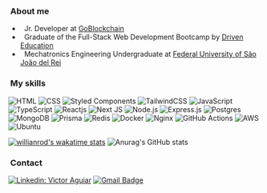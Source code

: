 <h3> &nbsp;About me </h3>

- &nbsp; Jr. Developer at <a href="https://goblockchain.io/">GoBlockchain</a>
- &nbsp; Graduate of the Full-Stack Web Development Bootcamp by <a href="driven.com.br">Driven Education</a>
- &nbsp; Mechatronics Engineering Undergraduate at <a href="https://www.ufsj.edu.br/">Federal University of São João del Rei</a>

<h3> &nbsp;My skills</h3>

  ![HTML](https://img.shields.io/badge/HTML5-E34F26?style=for-the-badge&logo=html5&logoColor=white)
  ![CSS](https://img.shields.io/badge/CSS3-1572B6?style=for-the-badge&logo=css3&logoColor=white)
  ![Styled Components](https://img.shields.io/badge/styled--components-DB7093?style=for-the-badge&logo=styled-components&logoColor=white)
  ![TailwindCSS](https://img.shields.io/badge/tailwindcss-%2338B2AC.svg?style=for-the-badge&logo=tailwind-css&logoColor=white)
  ![JavaScript](https://img.shields.io/badge/JavaScript-F7DF1E?style=for-the-badge&logo=javascript&logoColor=black)
  ![TypeScript](https://img.shields.io/badge/TypeScript-007ACC?style=for-the-badge&logo=typescript&logoColor=white)
  ![Reactjs](https://img.shields.io/badge/React-20232A?style=for-the-badge&logo=react&logoColor=61DAFB)
  ![Next JS](https://img.shields.io/badge/Next-black?style=for-the-badge&logo=next.js&logoColor=white)
  ![Node.js](https://img.shields.io/badge/Node.js-43853D?style=for-the-badge&logo=node.js&logoColor=white)
  ![Express.js](https://img.shields.io/badge/express.js-%23404d59.svg?style=for-the-badge&logo=express&logoColor=%2361DAFB)
  ![Postgres](https://img.shields.io/badge/postgres-%23316192.svg?style=for-the-badge&logo=postgresql&logoColor=white)
  ![MongoDB](https://img.shields.io/badge/MongoDB-%234ea94b.svg?style=for-the-badge&logo=mongodb&logoColor=white)
  ![Prisma](https://img.shields.io/badge/Prisma-3982CE?style=for-the-badge&logo=Prisma&logoColor=white)
  ![Redis](https://img.shields.io/badge/redis-%23DD0031.svg?style=for-the-badge&logo=redis&logoColor=white)
  ![Docker](https://img.shields.io/badge/docker-%230db7ed.svg?style=for-the-badge&logo=docker&logoColor=white)
  ![Nginx](https://img.shields.io/badge/nginx-%23009639.svg?style=for-the-badge&logo=nginx&logoColor=white)
  ![GitHub Actions](https://img.shields.io/badge/github%20actions-%232671E5.svg?style=for-the-badge&logo=githubactions&logoColor=white)
  ![AWS](https://img.shields.io/badge/AWS-%23FF9900.svg?style=for-the-badge&logo=amazon-aws&logoColor=white)
  ![Ubuntu](https://img.shields.io/badge/Ubuntu-E95420?style=for-the-badge&logo=ubuntu&logoColor=white)
  

[![willianrod's wakatime stats](https://github-readme-stats.vercel.app/api/wakatime?username=v_aguiar&theme=outrun)](https://github.com/anuraghazra/github-readme-stats)
![Anurag's GitHub stats](https://github-readme-stats.vercel.app/api?username=v-aguiar&theme=outrun&show_icons=true&hide=issues,prs)

<h3> &nbsp;Contact</h3> 

[![Linkedin: Victor Aguiar](https://img.shields.io/badge/LinkedIn-0077B5?style=for-the-badge&logo=linkedin&logoColor=white&link=https://www.linkedin.com/in/victor-aguiar-ribeiro)](https://www.linkedin.com/in/v-aguiar)
[![Gmail Badge](https://img.shields.io/badge/Gmail-D14836?style=for-the-badge&logo=gmail&logoColor=white&link=mailto:v.aguiar.dev@gmail.com)](mailto:v.aguiar.dev@gmail.com)

